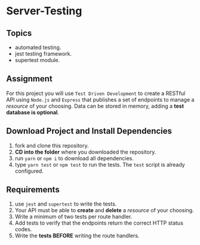 # Server-Testing
 
## Topics

- automated testing.
- jest testing framework.
- supertest module.

## Assignment

For this project you will use `Test Driven Development` to create a RESTful API using `Node.js` and `Express` that publishes a set of endpoints to manage a _resource_ of your choosing. Data can be stored in memory, adding a **test database is optional**.

## Download Project and Install Dependencies

1.  fork and clone this repository.
1.  **CD into the folder** where you downloaded the repository.
1.  run `yarn` or `npm i` to download all dependencies.
1.  type `yarn test` or `npm test` to run the tests. The `test` script is already configured.

## Requirements

1.  use `jest` and `supertest` to write the tests.
1.  Your API must be able to **create** and **delete** a _resource_ of your choosing.
1.  Write a minimum of two tests per route handler.
1.  Add tests to verify that the endpoints return the correct HTTP status codes.
1.  Write the **tests BEFORE** writing the route handlers.
